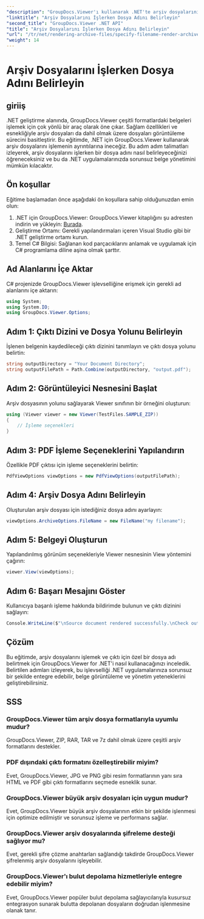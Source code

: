 ```yaml
---
"description": "GroupDocs.Viewer'ı kullanarak .NET'te arşiv dosyalarının nasıl işleneceğini öğrenin ve belge yönetimi yeteneklerini geliştirin."
"linktitle": "Arşiv Dosyalarını İşlerken Dosya Adını Belirleyin"
"second_title": "GroupDocs.Viewer .NET API"
"title": "Arşiv Dosyalarını İşlerken Dosya Adını Belirleyin"
"url": "/tr/net/rendering-archive-files/specify-filename-render-archive/"
"weight": 14
---
```


# Arşiv Dosyalarını İşlerken Dosya Adını Belirleyin

## giriiş
.NET geliştirme alanında, GroupDocs.Viewer çeşitli formatlardaki belgeleri işlemek için çok yönlü bir araç olarak öne çıkar. Sağlam özellikleri ve esnekliğiyle arşiv dosyaları da dahil olmak üzere dosyaları görüntüleme sürecini basitleştirir. Bu eğitimde, .NET için GroupDocs.Viewer kullanarak arşiv dosyalarını işlemenin ayrıntılarına ineceğiz. Bu adım adım talimatları izleyerek, arşiv dosyalarını işlerken bir dosya adını nasıl belirleyeceğinizi öğreneceksiniz ve bu da .NET uygulamalarınızda sorunsuz belge yönetimini mümkün kılacaktır.
## Ön koşullar
Eğitime başlamadan önce aşağıdaki ön koşullara sahip olduğunuzdan emin olun:
1. .NET için GroupDocs.Viewer: GroupDocs.Viewer kitaplığını şu adresten indirin ve yükleyin: [Burada](https://releases.groupdocs.com/viewer/net/).
2. Geliştirme Ortamı: Gerekli yapılandırmaları içeren Visual Studio gibi bir .NET geliştirme ortamı kurun.
3. Temel C# Bilgisi: Sağlanan kod parçacıklarını anlamak ve uygulamak için C# programlama diline aşina olmak şarttır.

## Ad Alanlarını İçe Aktar
C# projenizde GroupDocs.Viewer işlevselliğine erişmek için gerekli ad alanlarını içe aktarın:
```csharp
using System;
using System.IO;
using GroupDocs.Viewer.Options;
```
## Adım 1: Çıktı Dizini ve Dosya Yolunu Belirleyin
İşlenen belgenin kaydedileceği çıktı dizinini tanımlayın ve çıktı dosya yolunu belirtin:
```csharp
string outputDirectory = "Your Document Directory";
string outputFilePath = Path.Combine(outputDirectory, "output.pdf");
```
## Adım 2: Görüntüleyici Nesnesini Başlat
Arşiv dosyasının yolunu sağlayarak Viewer sınıfının bir örneğini oluşturun:
```csharp
using (Viewer viewer = new Viewer(TestFiles.SAMPLE_ZIP))
{
    // İşleme seçenekleri
}
```
## Adım 3: PDF İşleme Seçeneklerini Yapılandırın
Özellikle PDF çıktısı için işleme seçeneklerini belirtin:
```csharp
PdfViewOptions viewOptions = new PdfViewOptions(outputFilePath);
```
## Adım 4: Arşiv Dosya Adını Belirleyin
Oluşturulan arşiv dosyası için istediğiniz dosya adını ayarlayın:
```csharp
viewOptions.ArchiveOptions.FileName = new FileName("my filename");
```
## Adım 5: Belgeyi Oluşturun
Yapılandırılmış görünüm seçenekleriyle Viewer nesnesinin View yöntemini çağırın:
```csharp
viewer.View(viewOptions);
```
## Adım 6: Başarı Mesajını Göster
Kullanıcıya başarılı işleme hakkında bildirimde bulunun ve çıktı dizinini sağlayın:
```csharp
Console.WriteLine($"\nSource document rendered successfully.\nCheck output in {outputDirectory}.");
```

## Çözüm
Bu eğitimde, arşiv dosyalarını işlemek ve çıktı için özel bir dosya adı belirtmek için GroupDocs.Viewer for .NET'i nasıl kullanacağınızı inceledik. Belirtilen adımları izleyerek, bu işlevselliği .NET uygulamalarınıza sorunsuz bir şekilde entegre edebilir, belge görüntüleme ve yönetim yeteneklerini geliştirebilirsiniz.
## SSS
### GroupDocs.Viewer tüm arşiv dosya formatlarıyla uyumlu mudur?
GroupDocs.Viewer, ZIP, RAR, TAR ve 7z dahil olmak üzere çeşitli arşiv formatlarını destekler.
### PDF dışındaki çıktı formatını özelleştirebilir miyim?
Evet, GroupDocs.Viewer, JPG ve PNG gibi resim formatlarının yanı sıra HTML ve PDF gibi çıktı formatlarını seçmede esneklik sunar.
### GroupDocs.Viewer büyük arşiv dosyaları için uygun mudur?
Evet, GroupDocs.Viewer büyük arşiv dosyalarının etkin bir şekilde işlenmesi için optimize edilmiştir ve sorunsuz işleme ve performans sağlar.
### GroupDocs.Viewer arşiv dosyalarında şifreleme desteği sağlıyor mu?
Evet, gerekli şifre çözme anahtarları sağlandığı takdirde GroupDocs.Viewer şifrelenmiş arşiv dosyalarını işleyebilir.
### GroupDocs.Viewer'ı bulut depolama hizmetleriyle entegre edebilir miyim?
Evet, GroupDocs.Viewer popüler bulut depolama sağlayıcılarıyla kusursuz entegrasyon sunarak bulutta depolanan dosyaların doğrudan işlenmesine olanak tanır.